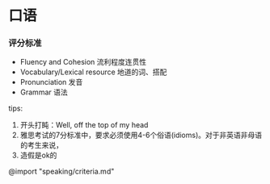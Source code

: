 # 口语
### 评分标准
- Fluency and Cohesion 流利程度连贯性
- Vocabulary/Lexical resource 地道的词、搭配
- Pronunciation 发音
- Grammar 语法


tips: 
1. 开头打盹：Well, off the top of my head
2. 雅思考试的7分标准中，要求必须使用4-6个俗语(idioms)。对于非英语非母语的考生来说，
3. 造假是ok的

@import "speaking/criteria.md"